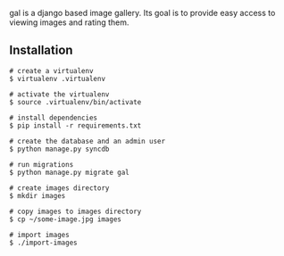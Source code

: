 gal is a django based image gallery.  Its goal is to provide easy access to
viewing images and rating them.


Installation
------------

    # create a virtualenv
    $ virtualenv .virtualenv

    # activate the virtualenv
    $ source .virtualenv/bin/activate

    # install dependencies
    $ pip install -r requirements.txt

    # create the database and an admin user
    $ python manage.py syncdb

    # run migrations
    $ python manage.py migrate gal

    # create images directory
    $ mkdir images

    # copy images to images directory
    $ cp ~/some-image.jpg images

    # import images
    $ ./import-images


